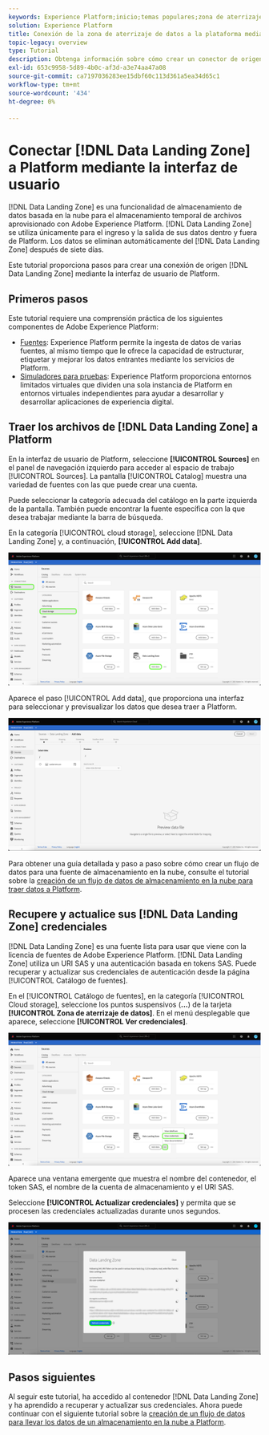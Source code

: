 ```yaml
---
keywords: Experience Platform;inicio;temas populares;zona de aterrizaje de datos;zona de aterrizaje de datos
solution: Experience Platform
title: Conexión de la zona de aterrizaje de datos a la plataforma mediante la interfaz de usuario
topic-legacy: overview
type: Tutorial
description: Obtenga información sobre cómo crear un conector de origen de zona de aterrizaje de datos mediante la interfaz de usuario de Platform.
exl-id: 653c9958-5d89-4b0c-af3d-a3e74aa47a08
source-git-commit: ca7197036283ee15dbf60c113d361a5ea34d65c1
workflow-type: tm+mt
source-wordcount: '434'
ht-degree: 0%

---
```


# Conectar [!DNL Data Landing Zone] a Platform mediante la interfaz de usuario

[!DNL Data Landing Zone] es una funcionalidad de almacenamiento de datos basada en la nube para el almacenamiento temporal de archivos aprovisionado con Adobe Experience Platform. [!DNL Data Landing Zone] se utiliza únicamente para el ingreso y la salida de sus datos dentro y fuera de Platform. Los datos se eliminan automáticamente del [!DNL Data Landing Zone] después de siete días.

Este tutorial proporciona pasos para crear una conexión de origen [!DNL Data Landing Zone] mediante la interfaz de usuario de Platform.

## Primeros pasos

Este tutorial requiere una comprensión práctica de los siguientes componentes de Adobe Experience Platform:

* [Fuentes](../../../../home.md): Experience Platform permite la ingesta de datos de varias fuentes, al mismo tiempo que le ofrece la capacidad de estructurar, etiquetar y mejorar los datos entrantes mediante los servicios de Platform.
* [Simuladores para pruebas](../../../../../sandboxes/home.md): Experience Platform proporciona entornos limitados virtuales que dividen una sola instancia de Platform en entornos virtuales independientes para ayudar a desarrollar y desarrollar aplicaciones de experiencia digital.

## Traer los archivos de [!DNL Data Landing Zone] a Platform

En la interfaz de usuario de Platform, seleccione **[!UICONTROL Sources]** en el panel de navegación izquierdo para acceder al espacio de trabajo [!UICONTROL Sources]. La pantalla [!UICONTROL Catalog] muestra una variedad de fuentes con las que puede crear una cuenta.

Puede seleccionar la categoría adecuada del catálogo en la parte izquierda de la pantalla. También puede encontrar la fuente específica con la que desea trabajar mediante la barra de búsqueda.

En la categoría [!UICONTROL cloud storage], seleccione [!DNL Data Landing Zone] y, a continuación, **[!UICONTROL Add data]**.

![catálogo](../../../../images/tutorials/create/dlz/catalog.png)

Aparece el paso [!UICONTROL Add data], que proporciona una interfaz para seleccionar y previsualizar los datos que desea traer a Platform.

![add-data](../../../../images/tutorials/create/dlz/add-data.png)

Para obtener una guía detallada y paso a paso sobre cómo crear un flujo de datos para una fuente de almacenamiento en la nube, consulte el tutorial sobre la [creación de un flujo de datos de almacenamiento en la nube para traer datos a Platform](../../dataflow/batch/cloud-storage.md).

## Recupere y actualice sus [!DNL Data Landing Zone] credenciales

[!DNL Data Landing Zone] es una fuente lista para usar que viene con la licencia de fuentes de Adobe Experience Platform. [!DNL Data Landing Zone] utiliza un URI SAS y una autenticación basada en tokens SAS. Puede recuperar y actualizar sus credenciales de autenticación desde la página [!UICONTROL Catálogo de fuentes].

En el [!UICONTROL Catálogo de fuentes], en la categoría [!UICONTROL Cloud storage], seleccione los puntos suspensivos (**...**) de la tarjeta **[!UICONTROL Zona de aterrizaje de datos]**. En el menú desplegable que aparece, seleccione **[!UICONTROL Ver credenciales]**.

![opciones](../../../../images/tutorials/create/dlz/options.png)

Aparece una ventana emergente que muestra el nombre del contenedor, el token SAS, el nombre de la cuenta de almacenamiento y el URI SAS.

Seleccione **[!UICONTROL Actualizar credenciales]** y permita que se procesen las credenciales actualizadas durante unos segundos.

![ver credenciales](../../../../images/tutorials/create/dlz/credentials.png)

## Pasos siguientes

Al seguir este tutorial, ha accedido al contenedor [!DNL Data Landing Zone] y ha aprendido a recuperar y actualizar sus credenciales. Ahora puede continuar con el siguiente tutorial sobre la [creación de un flujo de datos para llevar los datos de un almacenamiento en la nube a Platform](../../dataflow/batch/cloud-storage.md).

